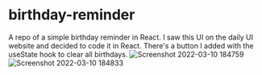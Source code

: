 # birthday-reminder
A repo of a simple birthday reminder in React.
I saw this UI on the daily UI website and decided to code it in React.
There's a button I added with the useState hook to clear all birthdays.
![Screenshot 2022-03-10 184759](https://user-images.githubusercontent.com/83133493/157734123-c133addd-0c65-4c4d-a410-65873bdf2e39.png)
![Screenshot 2022-03-10 184833](https://user-images.githubusercontent.com/83133493/157734219-fe730cd9-ea1b-482c-9e70-d82259fce908.png)
